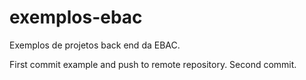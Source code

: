 # exemplos-ebac
Exemplos de projetos back end da EBAC.


First commit example and push to remote repository.
Second commit.

